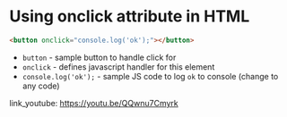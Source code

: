 # Using onclick attribute in HTML

```html
<button onclick="console.log('ok');"></button>
```

- `button` - sample button to handle click for
- `onclick` - defines javascript handler for this element
- `console.log('ok');` - sample JS code to log `ok` to console (change to any code)


link_youtube: https://youtu.be/QQwnu7Cmyrk
